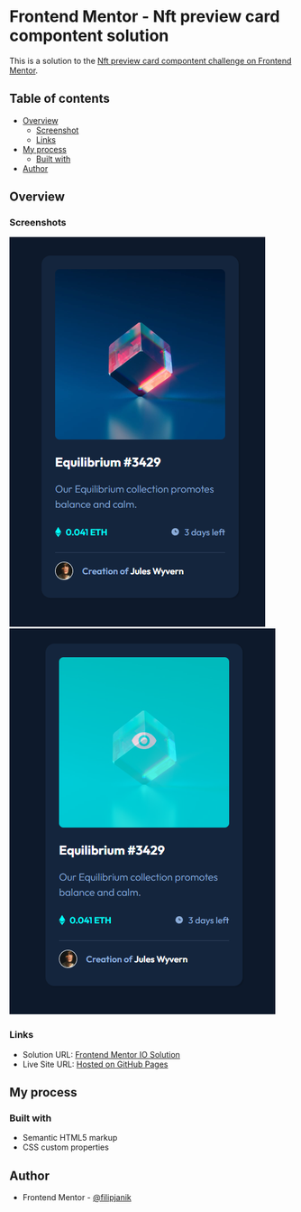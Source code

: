 # Frontend Mentor - Nft preview card compontent solution

This is a solution to the [Nft preview card compontent challenge on Frontend Mentor](https://www.frontendmentor.io/challenges/social-links-profile-UG32l9m6dQ).

## Table of contents

- [Overview](#overview)
  - [Screenshot](#screenshot)
  - [Links](#links)
- [My process](#my-process)
  - [Built with](#built-with)
- [Author](#author)

## Overview

### Screenshots

![](./screenshots/desktop-design-preview.png)
![](./screenshots/design-preview-hover.png)

### Links

- Solution URL: [Frontend Mentor IO Solution](https://www.frontendmentor.io/solutions/social-links-profile-JlyysFsL8a)
- Live Site URL: [Hosted on GitHub Pages](https://filipjanik.github.io/social-links-profile/)

## My process

### Built with

- Semantic HTML5 markup
- CSS custom properties

## Author

- Frontend Mentor - [@filipjanik](https://www.frontendmentor.io/profile/filipjanik)

